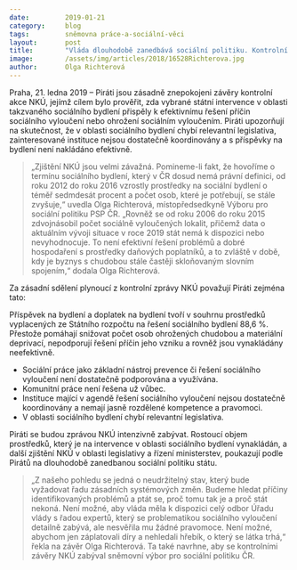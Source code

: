 ```yaml
---
date:         2019-01-21
category:     blog
tags:         sněmovna práce-a-sociální-věci
layout:       post
title:        "Vláda dlouhodobě zanedbává sociální politiku. Kontrolní závěry NKÚ o sociálním bydlení jsou alarmující"
image:        /assets/img/articles/2018/16528Richterova.jpg 
author:       Olga Richterová
---
```


Praha, 21. ledna 2019 – Piráti jsou zásadně znepokojeni závěry kontrolní akce NKÚ, jejímž cílem bylo prověřit, zda vybrané státní intervence v oblasti takzvaného sociálního bydlení přispěly k efektivnímu řešení příčin sociálního vyloučení nebo ohrožení sociálním vyloučením. Piráti upozorňují na skutečnost, že v oblasti sociálního bydlení chybí relevantní legislativa, zainteresované instituce nejsou dostatečně koordinovány a s příspěvky na bydlení není nakládáno efektivně. 

> „Zjištění NKÚ jsou velmi závažná. Pomineme-li fakt, že hovoříme o termínu sociálního bydlení, který v ČR dosud nemá právní definici, od roku 2012 do roku 2016 vzrostly prostředky na sociální bydlení o téměř sedmdesát procent a počet osob, které je potřebují, se stále zvyšuje,“ uvedla Olga Richterová, místopředsedkyně Výboru pro sociální politiku PSP ČR. „Rovněž se od roku 2006 do roku 2015 zdvojnásobil počet sociálně vyloučených lokalit, přičemž data o aktuálním vývoji situace v roce 2019 stát nemá k dispozici nebo nevyhodnocuje. To není efektivní řešení problémů a dobré hospodaření s prostředky daňových poplatníků, a to zvláště v době, kdy je byznys s chudobou stále častěji skloňovaným slovním spojením,“ dodala Olga Richterová.

Za zásadní sdělení plynoucí z kontrolní zprávy NKÚ považují Piráti zejména tato:

Příspěvek na bydlení a doplatek na bydlení tvoří v souhrnu prostředků vyplacených ze Státního rozpočtu na řešení sociálního bydlení 88,6 %. Přestože pomáhají snižovat počet osob ohrožených chudobou a materiální deprivací, nepodporují řešení příčin jeho vzniku a rovněž jsou vynakládány neefektivně.

* Sociální práce jako základní nástroj prevence či řešení sociálního vyloučení není dostatečně podporována a využívána.
* Komunitní práce není řešena už vůbec.
* Instituce mající v agendě řešení sociálního vyloučení nejsou dostatečně koordinovány a nemají jasně rozdělené kompetence a pravomoci.
* V oblasti sociálního bydlení chybí relevantní legislativa.

Piráti se budou zprávou NKÚ intenzivně zabývat. Rostoucí objem prostředků, který je na intervence v oblasti sociálního bydlení vynakládán, a další zjištění NKÚ v oblasti legislativy a řízení ministerstev, poukazují podle Pirátů na dlouhodobě zanedbanou sociální politiku státu. 

> „Z našeho pohledu se jedná o neudržitelný stav, který bude vyžadovat řadu zásadních systémových změn. Budeme hledat příčiny identifikovaných problémů a ptát se, proč tomu tak je a proč stát nekoná. Není možné, aby vláda měla k dispozici celý odbor Úřadu vlády s řadou expertů, který se problematikou sociálního vyloučení detailně zabývá, ale nesvěřila mu žádné pravomoce.  Není možné, abychom jen záplatovali díry a nehledali hřebík, o který se látka trhá,“ řekla na závěr Olga Richterová. Ta také navrhne, aby se kontrolními závěry NKÚ zabýval sněmovní výbor pro sociální politiku ČR.
